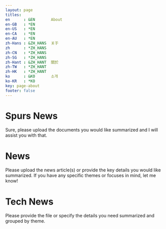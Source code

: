 ```yaml
---
layout: page
titles:
en      : &EN       About
en-GB   : *EN
en-US   : *EN
en-CA   : *EN
en-AU   : *EN
zh-Hans : &ZH_HANS  关于
zh      : *ZH_HANS
zh-CN   : *ZH_HANS
zh-SG   : *ZH_HANS
zh-Hant : &ZH_HANT  關於
zh-TW   : *ZH_HANT
zh-HK   : *ZH_HANT
ko      : &KO       소개
ko-KR   : *KO
key: page-about
footer: false
---
```



# Spurs News

Sure, please upload the documents you would like summarized and I will assist you with that.

# News

Please upload the news article(s) or provide the key details you would like summarized. If you have any specific themes or focuses in mind, let me know!

# Tech News

Please provide the file or specify the details you need summarized and grouped by theme.

